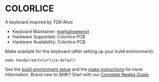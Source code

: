 # COLORLICE

A keyboard inspired by TGR Alice

* Keyboard Maintainer: [marhalloweenvt](https://github.com/marhalloweenvt)
* Hardware Supported: Colorlice PCB
* Hardware Availability: Colorlice PCB

Make example for this keyboard (after setting up your build environment):

    make handwired/Colorlice:default

See the [build environment setup](https://docs.qmk.fm/#/getting_started_build_tools) and the [make instructions](https://docs.qmk.fm/#/getting_started_make_guide) for more information. Brand new to QMK? Start with our [Complete Newbs Guide](https://docs.qmk.fm/#/newbs).
